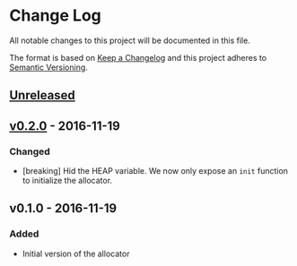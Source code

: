 # Change Log

All notable changes to this project will be documented in this file.

The format is based on [Keep a Changelog](http://keepachangelog.com/)
and this project adheres to [Semantic Versioning](http://semver.org/).

## [Unreleased]

## [v0.2.0] - 2016-11-19

### Changed

- [breaking] Hid the HEAP variable. We now only expose an `init` function to
  initialize the allocator.

## v0.1.0 - 2016-11-19

### Added

- Initial version of the allocator

[Unreleased]: https://github.com/japaric/f3/compare/v0.2.0...HEAD
[v0.2.0]: https://github.com/japaric/f3/compare/v0.1.0...v0.2.0

